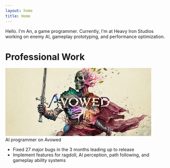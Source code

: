 ```yaml
---
layout: home
title: Home
---
```


<div class="text-center">

Hello. I'm An, a game programmer. Currently, I'm at Heavy Iron Studios working on 
enemy AI, gameplay prototyping, and performance optimization.

</div>

# Professional Work

<div class="project-showcase clearfix">
<img src="assets/images/avowedLogo.jpg" loading="lazy"/>
<div class="project-details">
    AI programmer on Avowed
    <ul>
        <li> Fixed 27 major bugs in the 3 months leading up to release </li>
        <li> Implement features for ragdoll, AI perception, path following, and gameplay ability systems </li>
    </ul>
</div>
</div>


